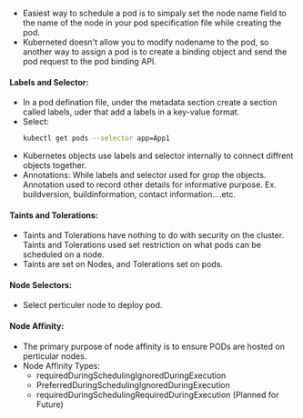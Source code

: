 - Easiest way to schedule a pod is to simpaly set the node name field to the name of the node in your pod specification file while creating the pod. 
- Kuberneted doesn't allow you to modify nodename to the pod, so another way to assign a pod is to create a binding object and send the pod request to the pod binding API.

#### Labels and Selector:

- In a pod defination file, under the metadata section create a section called labels, uder that add a labels in a key-value format. 
- Select:
  ```sh
  kubectl get pods --selector app=App1
  ```
- Kubernetes objects use labels and selector internally to connect diffrent objects together. 
- Annotations: While labels and selector used for grop the objects. Annotation used to record other details for informative purpose. Ex. buildversion, buildinformation, contact information....etc. 

#### Taints and Tolerations:

- Taints and Tolerations have nothing to do with security on the cluster. Taints and Tolerations used set restriction on what pods can be scheduled on a node.
- Taints are set on Nodes, and Tolerations set on pods.

#### Node Selectors:

- Select perticuler node to deploy pod.

#### Node Affinity: 

- The primary purpose of node affinity is to ensure PODs are hosted on perticular nodes.
- Node Affinity Types:
  - requiredDuringSchedulingIgnoredDuringExecution
  - PreferredDuringSchedulingIgnoredDuringExecution
  - requiredDuringSchedulingRequiredDuringExecution (Planned for Future)
